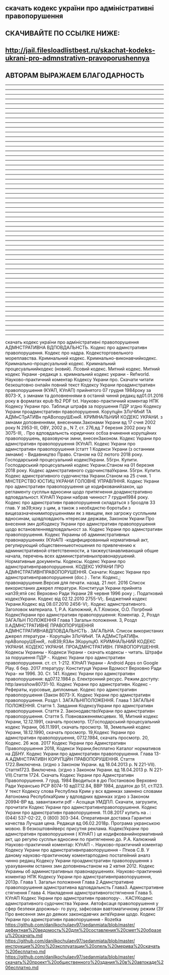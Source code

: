 скачать кодекс україни про адміністративні правопорушення
--------------------------------------------------
СКАЧИВАЙТЕ ПО ССЫЛКЕ НИЖЕ:
--------------------------------------------------
http://jail.filesloadlistbest.ru/skachat-kodeks-ukrani-pro-admnstrativn-pravoporushennya
--------------------------------------------------
АВТОРАМ ВЫРАЖАЕМ БЛАГОДАРНОСТЬ
--------------------------------------------------
--------------------------------------------------
--------------------------------------------------
--------------------------------------------------
--------------------------------------------------
--------------------------------------------------
--------------------------------------------------
--------------------------------------------------
--------------------------------------------------
--------------------------------------------------
--------------------------------------------------
--------------------------------------------------
--------------------------------------------------
--------------------------------------------------
--------------------------------------------------
--------------------------------------------------
--------------------------------------------------
--------------------------------------------------
--------------------------------------------------
--------------------------------------------------
--------------------------------------------------
--------------------------------------------------
--------------------------------------------------
--------------------------------------------------
--------------------------------------------------
--------------------------------------------------
--------------------------------------------------
--------------------------------------------------
--------------------------------------------------
--------------------------------------------------
--------------------------------------------------
--------------------------------------------------
--------------------------------------------------
--------------------------------------------------
--------------------------------------------------
--------------------------------------------------
--------------------------------------------------
--------------------------------------------------
--------------------------------------------------
--------------------------------------------------
--------------------------------------------------
--------------------------------------------------
--------------------------------------------------
--------------------------------------------------
--------------------------------------------------
--------------------------------------------------
--------------------------------------------------
--------------------------------------------------
--------------------------------------------------
--------------------------------------------------
--------------------------------------------------
--------------------------------------------------
--------------------------------------------------
--------------------------------------------------
--------------------------------------------------
скачать кодекс україни про адміністративні правопорушення АДМНСТРАТИВНА ВДПОВДАЛЬНСТЬ. Кодекс про адмнстративн правопорушення. Кодекс про надра. Кодексторговельного мореплавства. Кримнальний кодекс. Кримнально-виконавчийкодекс. Кримнально-процесуальний кодекс. Кримнальний процесуальнийкодекс (новий). Лсовий кодекс. Митний кодекс. Митний кодекс Украни -редакця з. кримнальний кодекс украни - Refworld. Науково-практичний коментар Кодексу Украни про. Скачати  читати безкоштовно онлайн повний текст Кодексу Украни проадмнстративн правопорушення (КУАП, КУпАП) прийнятого 07 грудня 1984року за  8073-X, з змнами та доповненнями в останнй чиннй редакц вд01.01.2016 року в форматах epub fb2 PDF txt. Науково-практичний коментар НПК Кодексу Украни про. Таблиця штрафв за порушення ПДР згдно Кодексу Украни проадмнстративн правопорушення. Корупцйн ЗЛоЧИнИ ТА АДМнСТрАТИВн прАВопоруШЕннЯ. КРИМНАЛЬНИЙ КОДЕКС УКРАНИ. з змнами  доповненнями, внесеними.Законами Украни вд 17 счня 2002 року N 2953-III, ОВУ, 2002 р., N 7, ст. 276,вд 7 березня 2002 року N 3075-III, . Про вдповдальнсть юридичних осбза вчинення корупцйних правопорушень, враховуючи змни, внесенЗаконом. Кодекс Украни про адмнстративн правопорушення (КУпАП. Кодекс Украни про адмнстративн правопорушення (статт 1
Кодекси Украни (з останнми змнами) - Видавництво Право. Станом на 02 лютого 2018 року. Господарський процесуальний кодексУкрани. 55грн. Купити. Господарський процесуальний кодекс Украни.Станом на 01 березня 2018 року. Кодекс адмнстративного судочинстваУкрани. 55грн. Купити. Кодекс адмнстративного судочинства Украни.Станом на 25 счня. 1 МНСТЕРСТВО ЮСТИЦ УКРАНИ ГОЛОВНЕ УПРАВЛННЯ. Кодекс Украни про адмнстративн правопорушення  це кодифкованийзакон, що регламенту суспльн вдносини щодо притягнення доадмнстративно вдповдальност. КУпАП Украни набрав чинност 7 грудня1984 року. Кодекс про адмнстративн правопорушення складаться з 5роздлв  33 глав. У зв39;язку з цим, а також з необхднстю боротьби з вищезазначенимипорушеннями як з явищем, яке загрожу суспльним вдносинам, щовдповдають нтересам держави, Законом Украни Про внесення змн доКодексу Украни про адмнстративн правопорушення щодо встановленнявдповдальност за. Кодекс Украни про адмнстративн правопорушення. Кодекс Украины об административных правонарушениях (КУоАП) -кодифицированный нормативный акт, регулирующий общественныеотношения по привлечению к административной ответственности, а такжеустанавливающий общие начала, перечень всех административныхправонарушений. Нормативные документы. Кодексы. Кодекс Украни про адмнстративнправопорушення. КОДЕКС УКРАНИ ПРО АДМНСТРАТИВНПРАВОПОРУШЕННЯ. Скачати: Кодекс Украни про адмнстративнправопорушення (doc.) . Теги: Кодекс,; правонарушение.Версия для печати. назад. 21 лют. 2016  Список використаних джерел  лтератури. Конституця Украни прийнята нап39;ятй сес Верховно Ради Украни 28 червня 1996 року ;. Податковий кодексУкрани. Кодекс вiд 02.12.2010  2755-VI;. Бюджетний кодекс Украни.Кодекс вiд 08.07.2010  2456-VI;. Кодекс адмнстративного. Заголовок материала. 1, Р.А. Калюжний, А.Т.Комзюк, О.О. Погрбний КодексУкрани про адмнстративн правопорушення: Коментар. 2, Роздл ЗАГАЛЬН ПОЛОЖЕННЯ Глава 1 Загальн положення. 3, Роздл II.АДМНСТРАТИВНЕ ПРАВОПОРУШЕННЯ  АДМНСТРАТИВНАВДПОВДАЛЬНСТЬ . ЗАГАЛЬНА. Список використаних джерел  лтератури -
Корупцйн ЗЛоЧИнИ. ТА АДМнСТрАТИВн. прАВопоруШЕннЯ,. поВ39;ЯЗАн ЗКорупцЮ. КРИМНАЛЬНИЙ КОДЕКС УКРАНИ. КОДЕКС УКРАНИ. ПРОАДМНСТРАТИВН. ПРАВОПОРУШЕННЯ. Кодексы Украины - Кодекси Украни - скачать кодексы - читать. Штрафи за порушення ПДР -. Кодекс Украни про адмнстративн правопорушення. ст. ст. 1-212. КУпАП Украни - Android Apps on Google Play. 6 бер. 2017  лтературу: Конституця Украни  Вдомост Верховно Ради Укра- ни  1996.   30.  Ст. 141. Кодекс Украни про адмнстративн правопорушення: вд07.12.1984 р. Електронний ресурс.  Режим доступу: http:lawsshow80731-10. Кодекс Украни про адмнстративн. Кодекс - Рефераты, курсовые, дипломные. Кодекс про адмнстративн правопорушення (Закон  8073-X. Кодекс Украни про адмнстративн правопорушення. Роздл I. ЗАГАЛЬНIПОЛОЖЕННЯ. Глава 1 ЗАГАЛЬНI ПОЛОЖЕННЯ. Стаття 1. Завдання КодексуУкрани про адмнстративн правопорушення. Стаття 2. ЗаконодавствоУкрани про адмнстративн правопорушення. Стаття 5. Повноваженнямсцевих. 16, Митний кодекс Украни, 12.12.1991, скачать  просмотр. 17,Господарський процесуальний кодекс Украни, 06.11.1991, скачать просмотр. 18, Земельний кодекс Украни, 18.12.1990, скачать  просмотр. 19,Кодекс Украни про адмнстративн правопорушення, 07.12.1984, скачать просмотр. 20, Кодекс. 26 жов. 2017  Кодекс Украни про Адмнстративн Правопорушення 2018, Кодекси Украни,бесплатно Каталог нормативов на ДБНУ.
Кодекс Украни про адмнстративн правопорушення. Глава 13-А.АДМНСТРАТИВН КОРУПЦЙН ПРАВОПОРУШЕННЯ. Стаття 1722.Виключена. (згдно з Законом Украни. вд 18.04.2013 р. N 221-VII). Стаття1723. Виключена. (згдно з Законом Украни. вд 18.04.2013 р. N 221-VII).Стаття 1724. Скачать Кодекс Украни про Адмнстративн Правопорушення. 7 груд. 1984  Вводиться в дю Постановою Верховно Ради Укрансько РСР  8074-10 вд07.12.84, ВВР 1984, додаток до  51, ст.1123. У текст Кодексу слова Республка Крим у всх вдмнках замнено словами Автономна РеспублкаКрим у вдповдних вдмнках згдно з Законом  20994-ВР вд. завантажити pdf - Асоцаця УМДПЛ. Скачати, загрузити, прочитати Кодекс Украни про адмнстративнправопорушення. Кодекс Украни про адмнстративн правопорушення. 11.08.2017  купить на . : (044) 537-02-22, 0 (800) 303-344. Оперативная доставка Гарантия качества  Лучшая цена. Редакця вд 06.02.2018р. Програма укранською мовою. В безкоштовнйверс присутня реклама.  КодексУкрани про адмнстративн правопорушення ( КУпАП )  це кодифкованийнормативний акт, що регулю суспльн вдносини по притягненню до. Р.А. Калюжний Науково-практичний коментар: КУпАП -. Науково-практичний коментар Кодексу Украни про адмнстративнправопорушення - Птков С.В. У даному науково-практичному коментарподано постатейний аналз чинно редакц Кодексу Украни проадмнстративн правопорушення з урахуванням останнх змн  доповненьстаном на 2 квтня 2012. Кодекс Украины об административных правонарушениях. Науково-практичний коментар НПК Кодексу Украни про адмнстративнправопорушення, 2013р. Глава 1. Загальн положення  Глава 2.Адмнстративне правопорушення  адмнстративна вдповдальнсть  ГлаваЗ. Адмнстративне стягнення  Глава 4. Накладення адмнстративногостягнення  Глава 5.
КУпАП  Кодекс Украни про адмнстративн правопору-. . КАСУКодекс адмнстративного судочинства Украни. Автофксаця правопорушення у сфер безпеки дорожньо- го руху, зафксован вавтоматичному режим (ЗУ Про внесення змн до деяких законодавчих актвУкрани щодо. Кодекс Украни про адмнстративн правопорушення  - Rozetka
https://github.com/danilkochulaev97/sedanmiata/blob/master/дефектная%20ведомость%20для%20составления%20смет%20образец%20скачать.md
https://github.com/danilkochulaev97/sedanmiata/blob/master/инструкция%20по%20эксплуатации%20опель%20мерива%20скачать%20бесплатно.md
https://github.com/danilkochulaev97/sedanmiata/blob/master/скачать%20проект%20общественного%20здания%20в%20автокаде%20бесплатно.md